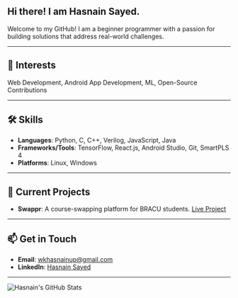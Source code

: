 ## Hi there! I am **Hasnain Sayed**.

Welcome to my GitHub! I am a beginner programmer with a passion for building solutions that address real-world challenges.

---

## 💼 **Interests**
Web Development, Android App Development, ML, Open-Source Contributions

---

## 🛠 **Skills**
- **Languages**: Python, C, C++, Verilog, JavaScript, Java
- **Frameworks/Tools**: TensorFlow, React.js, Android Studio, Git, SmartPLS 4
- **Platforms**: Linux, Windows

---

## 🔧 **Current Projects**
- **Swappr**: A course-swapping platform for BRACU students. [Live Project](https://swappr-bracu.web.app)

---

## 📫 **Get in Touch**
- **Email**: wkhasnainup@gmail.com
- **LinkedIn**: [Hasnain Sayed](https://www.linkedin.com/in/has9sayed)

---

<picture>
  <source media="(prefers-color-scheme: dark)" srcset="https://github-readme-stats.vercel.app/api?username=has9sayed&show_icons=true&theme=github_dark">
  <source media="(prefers-color-scheme: light)" srcset="https://github-readme-stats.vercel.app/api?username=has9sayed&show_icons=true&theme=default">
  <img src="https://github-readme-stats.vercel.app/api?username=has9sayed&show_icons=true&theme=default" alt="Hasnain's GitHub Stats">
</picture>
